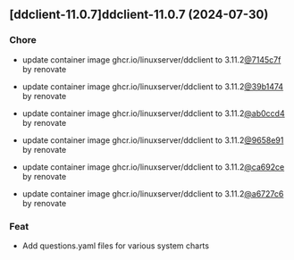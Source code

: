 

## [ddclient-11.0.7]ddclient-11.0.7 (2024-07-30)

### Chore



- update container image ghcr.io/linuxserver/ddclient to 3.11.2[@7145c7f](https://github.com/7145c7f) by renovate

- update container image ghcr.io/linuxserver/ddclient to 3.11.2[@39b1474](https://github.com/39b1474) by renovate

- update container image ghcr.io/linuxserver/ddclient to 3.11.2[@ab0ccd4](https://github.com/ab0ccd4) by renovate

- update container image ghcr.io/linuxserver/ddclient to 3.11.2[@9658e91](https://github.com/9658e91) by renovate

- update container image ghcr.io/linuxserver/ddclient to 3.11.2[@ca692ce](https://github.com/ca692ce) by renovate

- update container image ghcr.io/linuxserver/ddclient to 3.11.2[@a6727c6](https://github.com/a6727c6) by renovate

### Feat



- Add questions.yaml files for various system charts